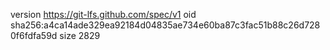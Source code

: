 version https://git-lfs.github.com/spec/v1
oid sha256:a4ca14ade329ea92184d04835ae734e60ba87c3fac51b88c26d7280f6fdfa59d
size 2829
